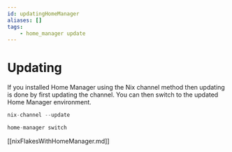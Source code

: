 ```yaml
---
id: updatingHomeManager
aliases: []
tags:
    - home_manager update
---
```


# Updating

If you installed Home Manager using the Nix channel method then updating is done
by first updating the channel. You can then switch to the updated Home Manager
environment.

```nix
nix-channel --update

home-manager switch
```

[[nixFlakesWithHomeManager.md]]
